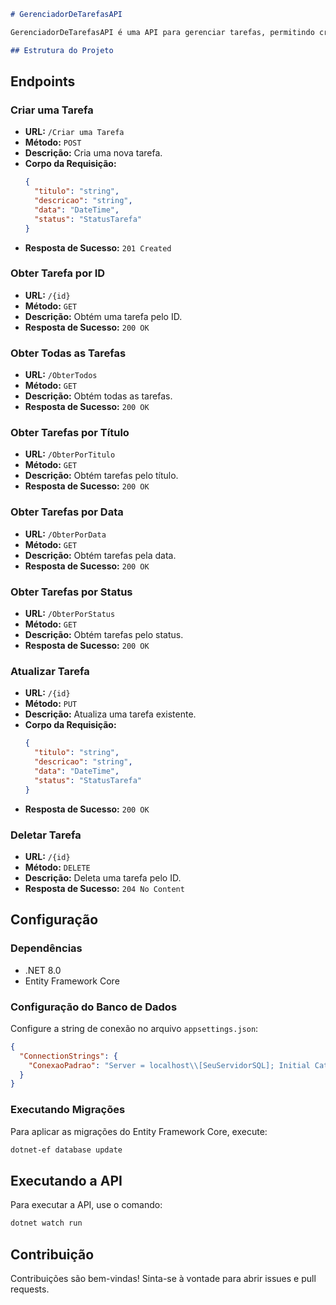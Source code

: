 ```markdown
# GerenciadorDeTarefasAPI

GerenciadorDeTarefasAPI é uma API para gerenciar tarefas, permitindo criar, atualizar, deletar e consultar tarefas com base em diferentes critérios.

## Estrutura do Projeto

```

## Endpoints

### Criar uma Tarefa

- **URL:** `/Criar uma Tarefa`
- **Método:** `POST`
- **Descrição:** Cria uma nova tarefa.
- **Corpo da Requisição:**
  ```json
  {
    "titulo": "string",
    "descricao": "string",
    "data": "DateTime",
    "status": "StatusTarefa"
  }
  ```
- **Resposta de Sucesso:** `201 Created`

### Obter Tarefa por ID

- **URL:** `/{id}`
- **Método:** `GET`
- **Descrição:** Obtém uma tarefa pelo ID.
- **Resposta de Sucesso:** `200 OK`

### Obter Todas as Tarefas

- **URL:** `/ObterTodos`
- **Método:** `GET`
- **Descrição:** Obtém todas as tarefas.
- **Resposta de Sucesso:** `200 OK`

### Obter Tarefas por Título

- **URL:** `/ObterPorTitulo`
- **Método:** `GET`
- **Descrição:** Obtém tarefas pelo título.
- **Resposta de Sucesso:** `200 OK`

### Obter Tarefas por Data

- **URL:** `/ObterPorData`
- **Método:** `GET`
- **Descrição:** Obtém tarefas pela data.
- **Resposta de Sucesso:** `200 OK`

### Obter Tarefas por Status

- **URL:** `/ObterPorStatus`
- **Método:** `GET`
- **Descrição:** Obtém tarefas pelo status.
- **Resposta de Sucesso:** `200 OK`

### Atualizar Tarefa

- **URL:** `/{id}`
- **Método:** `PUT`
- **Descrição:** Atualiza uma tarefa existente.
- **Corpo da Requisição:**
  ```json
  {
    "titulo": "string",
    "descricao": "string",
    "data": "DateTime",
    "status": "StatusTarefa"
  }
  ```
- **Resposta de Sucesso:** `200 OK`

### Deletar Tarefa

- **URL:** `/{id}`
- **Método:** `DELETE`
- **Descrição:** Deleta uma tarefa pelo ID.
- **Resposta de Sucesso:** `204 No Content`

## Configuração

### Dependências

- .NET 8.0
- Entity Framework Core

### Configuração do Banco de Dados

Configure a string de conexão no arquivo `appsettings.json`:

```json
{
  "ConnectionStrings": {
    "ConexaoPadrao": "Server = localhost\\[SeuServidorSQL]; Initial Catalog = [NomeDaSuaContext]; Integrated Security = True"
  }
}
```

### Executando Migrações

Para aplicar as migrações do Entity Framework Core, execute:

```sh
dotnet-ef database update
```

## Executando a API

Para executar a API, use o comando:

```sh
dotnet watch run
```

## Contribuição

Contribuições são bem-vindas! Sinta-se à vontade para abrir issues e pull requests.

